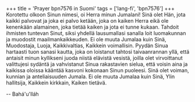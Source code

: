 +++
title = 'Prayer bpn7576 in Suomi'
tags = ['lang-fi', 'bpn7576']
+++
Korotettu olkoon Sinun nimesi, oi Herra minun Jumalani! Sinä olet Hän, jota kaikki palvovat ja joka ei palvo ketään, joka on kaiken Herra eikä ole kenenkään alamainen, joka tietää kaiken ja  jota ei tunne kukaan. Tahdoit ihmisten tuntevan Sinut, siksi yhdellä lausumallasi sanalla loit luomakunnan ja muodostit maailmankaikkeuden. Ei ole muuta Jumalaa kuin Sinä, Muodostaja, Luoja, Kaikkivaltias, Kaikkein voimallisin.
Pyydän Sinua hartaasti tuon sanasi kautta, joka on loistanut tahtosi taivaanrannan yllä, että antaisit minun kyllikseni juoda niistä elävistä vesistä, joilla olet virvoittanut valittujesi sydäntä ja vahvistanut Sinua rakastavien sielua, että voisin aina ja kaikissa oloissa kääntää kasvoni kokonaan Sinun puoleesi.
Sinä olet voiman, kunnian ja anteliaisuuden Jumala. Ei ole muuta Jumalaa kuin Sinä, Ylin hallitsija, Kaikkein kirkkain, Kaiken tietävä.

-- Bahá'u'lláh
